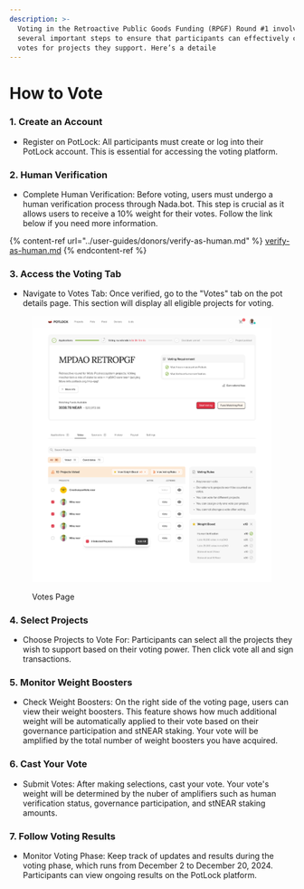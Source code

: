 ```yaml
---
description: >-
  Voting in the Retroactive Public Goods Funding (RPGF) Round #1 involves
  several important steps to ensure that participants can effectively cast their
  votes for projects they support. Here’s a detaile
---
```


# How to Vote

### 1. Create an Account

* Register on PotLock: All participants must create or log into their PotLock account. This is essential for accessing the voting platform.

### 2. Human Verification

* Complete Human Verification: Before voting, users must undergo a human verification process through Nada.bot. This step is crucial as it allows users to receive a 10% weight for their votes.  Follow the link below if you need more information.&#x20;

{% content-ref url="../user-guides/donors/verify-as-human.md" %}
[verify-as-human.md](../user-guides/donors/verify-as-human.md)
{% endcontent-ref %}

### 3. Access the Voting Tab

* Navigate to Votes Tab: Once verified, go to the "Votes" tab on the pot details page. This section will display all eligible projects for voting.

<figure><img src="../.gitbook/assets/image (25).png" alt=""><figcaption><p>Votes Page</p></figcaption></figure>

### 4. Select Projects

* Choose Projects to Vote For: Participants can select all the projects they wish to support based on their voting power. Then click vote all and sign transactions.

### 5. Monitor Weight Boosters

* Check Weight Boosters: On the right side of the voting page, users can view their weight boosters. This feature shows how much additional weight will be automatically applied to their vote based on their governance participation and stNEAR staking. Your vote will be amplified by the total number of weight boosters you have acquired.

### 6. Cast Your Vote

* Submit Votes: After making selections, cast your vote. Your vote's weight will be determined by   the nuber of amplifiers such as human verification status, governance participation, and stNEAR staking amounts.

### 7. Follow Voting Results

* Monitor Voting Phase: Keep track of updates and results during the voting phase, which runs from December 2 to December 20, 2024. Participants can view ongoing results on the PotLock platform.

###
